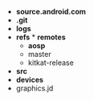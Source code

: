 * **source.android.com**
 * **.git**
  * **logs**
   * **refs**
    * **remotes**
     * **aosp**
      * master
      * kitkat-release
 * **src**
  * **devices**
   * graphics.jd
